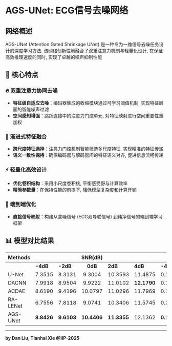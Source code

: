 # AGS-UNet: ECG信号去噪网络

## 网络概述

AGS-UNet (Attention Gated Shrinkage UNet) 是一种专为一维信号去噪任务设计的深度学习方法. 该网络创新性地融合了双重注意力机制与轻量化设计, 在保证高效推理速度的同时, 实现了卓越的噪声抑制性能

## 🎯 核心特点

### 🔥 双重注意力协同去噪

- **特征级自适应去噪**：编码器集成的收缩模块通过可学习阈值机制, 实现特征层面的智能噪声过滤
- **空间感知增强**：跳跃连接中的注意力门控单元, 对特征映射进行空间重要性重加权

### 🎯 渐进式特征融合

- **跨尺度特征选择**：注意力门控机制智能筛选多尺度特征, 实现精准的特征传递
- **语义一致性保持**：确保编码器与解码器间的特征语义对齐, 促进信息流畅传递

### ⚡ 轻量化高效设计

- **优化卷积结构**：采用小尺度卷积核, 平衡感受野与计算效率
- **精简参数量**：在保持性能的前提下, 降低模型复杂度和计算开销

### 🚀 端到端优化

- **直接信号映射**：构建从含噪信号 (ECG双导联信号) 到纯净信号的端到端学习框架

## 📊 模型对比结果

| Methods       |      |      | SNR(dB) |      |      |      |      | RMSE |      |      |
|---------------|---------|------|:------:|------|------|------|------|:------:|------|------|
|               | **-4dB** | **-2dB** | **0dB** | **2dB** | **4dB** | **-4dB** | **-2dB** | **0dB** | **2dB** | **4dB** |
| U-Net         | 7.3515    | 8.3131  | 9.3004  | 10.3593  | 11.4875 | 0.1996  | 0.1781  | 0.1582  | 0.1398  | 0.1226  |
| DACNN         | 7.9918    | 8.9504 | 9.9222 | 11.0102 | **12.1790** | 0.1839  | 0.1656  | 0.1467  | 0.1300  | **0.1135**  |
| ACDAE         | 8.6190   | 9.4196 | 10.0797 | 11.0296 | 11.7969 | 0.1745  | 0.1579  | 0.1460  | 0.1304  | 0.1189  |
| RA-LENet      | 6.7556   | 7.8118 | 9.0741 | 10.3406 | 11.5745 | 0.2130  | 0.1885  | 0.1640  | 0.1419  | 0.1241  |
| AGS-UNet      | **8.8426** | **9.6103** | **10.4406** | **11.3355** | 12.1362 | **0.1704** | **0.1550** | **0.1398** | **0.1258** | 0.1141 |

---

**by Dan Liu, Tianhai Xie @IIP-2025**